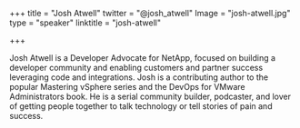 +++
title = "Josh Atwell"
twitter = "@josh_atwell"
Image = "josh-atwell.jpg"
type = "speaker"
linktitle = "josh-atwell"

+++

Josh Atwell is a Developer Advocate for NetApp, focused on building a developer community and enabling customers and partner success leveraging code and integrations. Josh is a contributing author to the popular Mastering vSphere series and the DevOps for VMware Administrators book. He is a serial community builder, podcaster, and lover of getting people together to talk technology or tell stories of pain and success.


